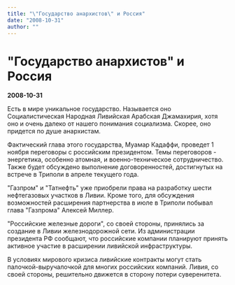```yaml
---
title: "\"Государство анархистов\" и Россия"
date: "2008-10-31"
author: ""
---
```


# "Государство анархистов" и Россия

**2008-10-31** 

Есть в мире уникальное государство. Называется оно Социалистическая Народная Ливийская Арабская Джамахирия, хотя оно и очень далеко от нашего понимания социализма. Скорее, оно придется по душе анархистам.

Фактический глава этого государства, Муамар Кадаффи, проведет 1 ноября переговоры с российским президентом. Темы переговоров - энергетика, особенно атомная, и военно-техническое сотрудничество. Также будет обсуждено выполнение договоренностей, достигнутых на встрече в Триполи в апреле текущего года.

"Газпром" и "Татнефть" уже приобрели права на разработку шести нефтегазовых участков в Ливии. Кроме того, для обсуждения возможностей расширения партнерства в июле в Триполи побывал глава "Газпрома" Алексей Миллер.

"Российские железные дороги", со своей стороны, принялись за создание в Ливии железнодорожной сети. Из администрации президента РФ сообщают, что российские компании планируют принять активное участие в расширении ливийской инфраструктуры.

В условиях мирового кризиса ливийские контракты могут стать палочкой-выручалочкой для многих российских компаний. Ливия, со своей стороны, решительно движется в сторону потери суверенитета.
